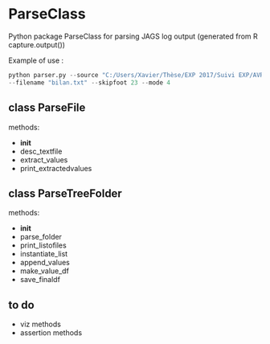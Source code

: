 # ParseClass

Python package ParseClass for parsing JAGS log output (generated from R capture.output())

Example of use :

```python
python parser.py --source "C:/Users/Xavier/Thèse/EXP 2017/Suivi EXP/AVRIL18/pheno_12P" --param "QST" 
--filename "bilan.txt" --skipfoot 23 --mode 4

```

## class ParseFile

methods:

- __init__
- desc_textfile
- extract_values
- print_extractedvalues


## class ParseTreeFolder

methods:

- __init__
- parse_folder
- print_listofiles
- instantiate_list
- append_values
- make_value_df
- save_finaldf

## to do

- viz methods
- assertion methods